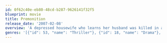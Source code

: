 ```yaml
---
id: 0f62c40e-eb80-48cd-b287-9626141f32f5
blueprint: movie
title: Premonition
release_date: '2007-02-08'
overview: 'A depressed housewife who learns her husband was killed in a car accident the day previously, awakens the next morning to find him alive and well at home, and then awakens the day after to a world in which he is still dead.'
genres: '[{"id": 53, "name": "Thriller"}, {"id": 18, "name": "Drama"}, {"id": 9648, "name": "Mystery"}]'
---
```

